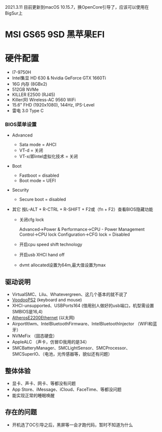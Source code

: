 2021.3.11 目前更新到macOS 10.15.7，换OpenCore引导了，应该可以使用在BigSur上



# MSI GS65 9SD 黑苹果EFI




# 硬件配置
* I7-9750H
* Intel集显 HD 630 & Nvidia GeForce GTX 1660Ti
* 16G 内存 (8GBx2)
* 512GB NVMe
* KILLER E2500 (RJ45)
* Killer(R) Wireless-AC 9560 WiFi
* 15.6" FHD (1920x1080), 144Hz, IPS-Level
* 雷电 3.0 Type C

### BIOS菜单设置

* Advanced
  *   Sata mode = AHCI 
  *   VT-d = 关闭
  *   VT-x/即intel虚拟化技术 = 关闭
* Boot 
  *   Fastboot = disabled
  *   Boot mode = UEFI
* Security
  
  *   Secure boot = disabled
* 其它   按L-ALT + R-CTRL + R-SHIFT + F2或（fn + F2）查看BIOS隐藏功能
  
  * 关闭cfg lock  
  
    Advanced->Power & Performance->CPU - Power Management Control->CPU lock Configuration->CFG lock = Disabled
  
  * 开启cpu speed shift technology
  
  * 开启usb XHCI hand off
  
  * dvmt allocated设置为64m,最大值设置为max
    

##  驱动说明

* VirtualSMC、Lilu、Whatevergreen、这几个基本的就不说了
* [VoodooPS2](https://github.com/acidanthera/VoodooPS2/releases "VoodooPS2") (keyboard and mouse)
* XHCI-unsupported、USBPorts164 (借用别人做好的usb端口，机型需设置SMBIOS是16,4)
* [AtherosE2200Ethernet](https://github.com/Mieze/AtherosE2200Ethernet/releases "AtherosE2200Ethernet") (以太网)
* AirportItlwm、IntelBluetoothFirmware、IntelBluetoothInjector （WIFI和蓝牙）
* NVMeFix （固态硬盘）
* AppleALC （声卡，仿冒ID我用的是34）
* SMCBatteryManager、SMCLightSensor、SMCProcessor、SMCSuperIO、（电池，光传感器等，貌似还有问题）

##  整体体验

* 显卡、声卡、网卡、等都没有问题
* App Store、iMessage、iCloud、FaceTime、等都没问题
* 能实现正常的睡眠唤醒
##  存在的问题

* 开机选了OC引导之后，黑屏等一会才跑代码，暂时不知道为什么